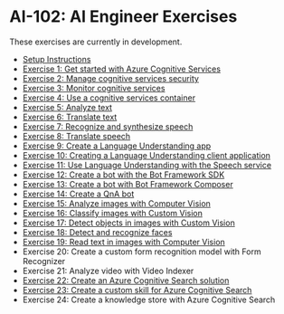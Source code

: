 # AI-102: AI Engineer Exercises

These exercises are currently in development.

- [Setup Instructions](./instructions/00-setup.md)
- [Exercise 1: Get started with Azure Cognitive Services](./instructions/01-get-started-cognitive-services.md)
- [Exercise 2: Manage cognitive services security](./instructions/02-cognitive-services-security.md)
- [Exercise 3: Monitor cognitive services](./instructions/03-monitor-cognitive-services.md)
- [Exercise 4: Use a cognitive services container](./instructions/04-use-a-container.md)
- [Exercise 5: Analyze text](./instructions/05-analyze-text.md)
- [Exercise 6: Translate text](./instructions/06-translate-text.md)
- [Exercise 7: Recognize and synthesize speech](./instructions/07-speech.md)
- [Exercise 8: Translate speech](./instructions/08-translate-speech.md)
- [Exercise 9: Create a Language Understanding app](./instructions/09-language-understanding-app.md)
- [Exercise 10: Creating a Language Understanding client application](./instructions/10-language-understanding-client.md)
- [Exercise 11: Use Language Understanding with the Speech service](./instructions/11-language-understanding-speech.md)
- [Exercise 12: Create a bot with the Bot Framework SDK](./instructions/12-bot-framework.md)
- [Exercise 13: Create a bot with Bot Framework Composer](./instructions/13-bot-composer.md)
- [Exercise 14: Create a QnA bot](./instructions/14-qna-maker.md)
- [Exercise 15: Analyze images with Computer Vision](./instructions/15-computer-vision.md)
- [Exercise 16: Classify images with Custom Vision](./instructions/16-image-classification.md)
- [Exercise 17: Detect objects in images with Custom Vision](./instructions/17-object-detection.md)
- [Exercise 18: Detect and recognize faces](./instructions/18-face-service.md)
- [Exercise 19: Read text in images with Computer Vision](./instructions/19-ocr.md)
- Exercise 20: Create a custom form recognition model with Form Recognizer
- Exercise 21: Analyze video with Video Indexer
- [Exercise 22: Create an Azure Cognitive Search solution](./instructions/22-azure-search.md)
- [Exercise 23: Create a custom skill for Azure Cognitive Search](./instructions/23-search-skills.md)
- Exercise 24: Create a knowledge store with Azure Cognitive Search